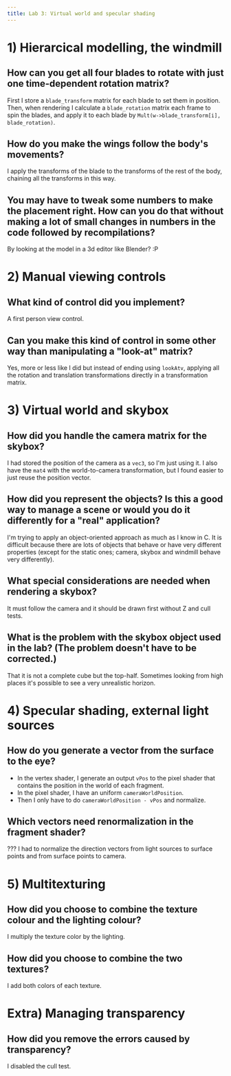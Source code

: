 ```yaml
---
title: Lab 3: Virtual world and specular shading
---
```


# 1) Hierarcical modelling, the windmill

## How can you get all four blades to rotate with just one time-dependent rotation matrix?

First I store a `blade_transform` matrix for each blade to set them in position. Then, when rendering I calculate a `blade_rotation` matrix each frame to spin the blades, and apply it to each blade by `Mult(w->blade_transform[i], blade_rotation)`.

## How do you make the wings follow the body's movements?

I apply the transforms of the blade to the transforms of the rest of the body, chaining all the transforms in this way.

## You may have to tweak some numbers to make the placement right. How can you do that without making a lot of small changes in numbers in the code followed by recompilations?

By looking at the model in a 3d editor like Blender? :P


# 2) Manual viewing controls

## What kind of control did you implement?

A first person view control.

## Can you make this kind of control in some other way than manipulating a "look-at" matrix?

Yes, more or less like I did but instead of ending using `lookAtv`,  applying all the rotation and translation transformations directly in a transformation matrix.


# 3) Virtual world and skybox

## How did you handle the camera matrix for the skybox?

I had stored the position of the camera as a `vec3`, so I'm just using it. I also have the `mat4` with the world-to-camera transformation, but I found easier to just reuse the position vector.


## How did you represent the objects? Is this a good way to manage a scene or would you do it differently for a "real" application?

I'm trying to apply an object-oriented approach as much as I know in C. It is difficult because there are lots of objects that behave or have very different properties (except for the static ones; camera, skybox and windmill behave very differently).


## What special considerations are needed when rendering a skybox?

It must follow the camera and it should be drawn first without Z and cull tests.


## What is the problem with the skybox object used in the lab? (The problem doesn't have to be corrected.)

That it is not a complete cube but the top-half. Sometimes looking from high places it's possible to see a very unrealistic horizon.


# 4) Specular shading, external light sources

## How do you generate a vector from the surface to the eye?

- In the vertex shader, I generate an output `vPos` to the pixel shader that contains the position in the world of each fragment.
- In the pixel shader, I have an uniform `cameraWorldPosition`.
- Then I only have to do `cameraWorldPosition - vPos` and normalize.


## Which vectors need renormalization in the fragment shader?

???
I had to normalize the direction vectors from light sources to surface points and from surface points to camera.


# 5) Multitexturing

## How did you choose to combine the texture colour and the lighting colour?

I multiply the texture color by the lighting.

## How did you choose to combine the two textures?

I add both colors of each texture.


# Extra) Managing transparency

## How did you remove the errors caused by transparency?

I disabled the cull test.
